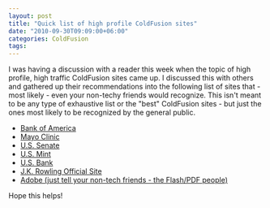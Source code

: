 ```yaml
---
layout: post
title: "Quick list of high profile ColdFusion sites"
date: "2010-09-30T09:09:00+06:00"
categories: ColdFusion 
tags: 
---
```


I was having a discussion with a reader this week when the topic of high profile, high traffic ColdFusion sites came up. I discussed this with others and gathered up their recommendations into the following list of sites that - most likely - even your non-techy friends would recognize. This isn't meant to be any type of exhaustive list or the "best" ColdFusion sites - but just the ones most likely to be recognized by the general public.

<ul>
<li><a href="http://www.bankofamerica.com">Bank of America</a>
<li><a href="http://www.mayoclinic.com">Mayo Clinic</a>
<li><a href="http://www.senate.gov">U.S. Senate</a>
<li><a href="http://www.usmint.gov">U.S. Mint</a>
<li><a href="http://www.usbank.com">U.S. Bank</a>
<li><a href="http://jkrowling.com">J.K. Rowling Official Site</a>
<li><a href="http://www.adobe.com">Adobe (just tell your non-tech friends - the Flash/PDF people)</a>
</ul>

Hope this helps!